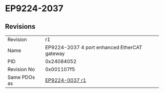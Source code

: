 # EP9224-2037

## Revisions
<table>
<tr>
<td>Revision</td>
<td>r1</td>
</tr>
<tr>
<td>Name</td>
<td>EP9224-2037 4 port enhanced EtherCAT gateway</td>
</tr>
<tr>
<td>PID</td>
<td>0x24084052</td>
</tr>
<tr>
<td>Revision No</td>
<td>0x001107f5</td>
</tr>
<tr>
<td>Same PDOs as</td>
<td><a href="EP9224-0037.md">EP9224-0037 r1</a></td>
</tr>
</table>
